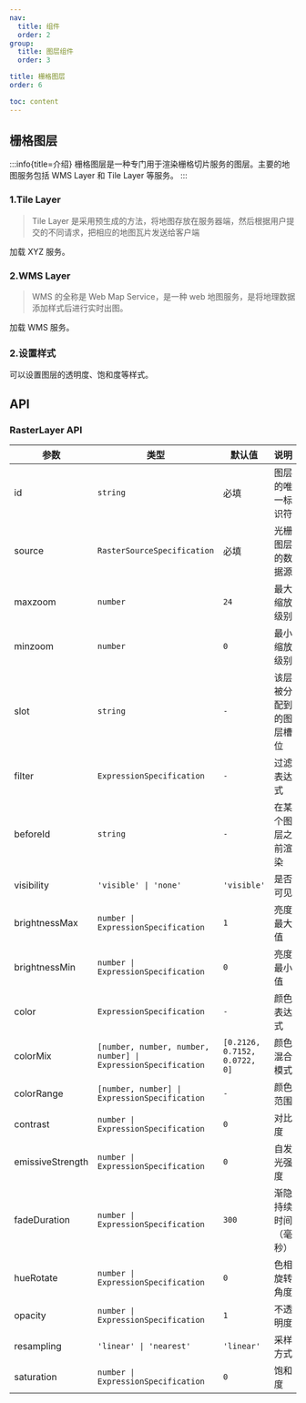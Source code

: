 ```yaml
---
nav:
  title: 组件
  order: 2
group:
  title: 图层组件
  order: 3

title: 栅格图层
order: 6

toc: content
---
```


## 栅格图层

:::info{title=介绍}
栅格图层是一种专门用于渲染栅格切片服务的图层。主要的地图服务包括 WMS Layer 和 Tile Layer 等服务。
:::

### 1.Tile Layer

> Tile Layer 是采用预生成的方法，将地图存放在服务器端，然后根据用户提交的不同请求，把相应的地图瓦片发送给客户端

加载 XYZ 服务。

<code src="../examples/rasterLayer/demo1.tsx" compact="true"></code>

### 2.WMS Layer

> WMS 的全称是 Web Map Service，是一种 web 地图服务，是将地理数据添加样式后进行实时出图。

加载 WMS 服务。

<code src="../examples/rasterLayer/demo2.tsx" compact="true"></code>

### 2.设置样式

可以设置图层的透明度、饱和度等样式。

<code src="../examples/rasterLayer/demo3.tsx" compact="true"></code>

## API

### RasterLayer API

| 参数             | 类型                                                          | 默认值                        | 说明                   |
| ---------------- | ------------------------------------------------------------- | ----------------------------- | ---------------------- |
| id               | `string`                                                      | 必填                          | 图层的唯一标识符       |
| source           | `RasterSourceSpecification`                                   | 必填                          | 光栅图层的数据源       |
| maxzoom          | `number`                                                      | `24`                          | 最大缩放级别           |
| minzoom          | `number`                                                      | `0`                           | 最小缩放级别           |
| slot             | `string`                                                      | `-`                           | 该层被分配到的图层槽位 |
| filter           | `ExpressionSpecification`                                     | `-`                           | 过滤表达式             |
| beforeId         | `string`                                                      | `-`                           | 在某个图层之前渲染     |
| visibility       | `'visible' \| 'none'`                                         | `'visible'`                   | 是否可见               |
| brightnessMax    | `number \| ExpressionSpecification`                           | `1`                           | 亮度最大值             |
| brightnessMin    | `number \| ExpressionSpecification`                           | `0`                           | 亮度最小值             |
| color            | `ExpressionSpecification`                                     | `-`                           | 颜色表达式             |
| colorMix         | `[number, number, number, number] \| ExpressionSpecification` | `[0.2126, 0.7152, 0.0722, 0]` | 颜色混合模式           |
| colorRange       | `[number, number] \| ExpressionSpecification`                 | `-`                           | 颜色范围               |
| contrast         | `number \| ExpressionSpecification`                           | `0`                           | 对比度                 |
| emissiveStrength | `number \| ExpressionSpecification`                           | `0`                           | 自发光强度             |
| fadeDuration     | `number \| ExpressionSpecification`                           | `300`                         | 渐隐持续时间（毫秒）   |
| hueRotate        | `number \| ExpressionSpecification`                           | `0`                           | 色相旋转角度           |
| opacity          | `number \| ExpressionSpecification`                           | `1`                           | 不透明度               |
| resampling       | `'linear' \| 'nearest'`                                       | `'linear'`                    | 采样方式               |
| saturation       | `number \| ExpressionSpecification`                           | `0`                           | 饱和度                 |
